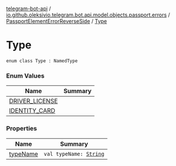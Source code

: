 [telegram-bot-api](../../../index.md) / [io.github.oleksivio.telegram.bot.api.model.objects.passport.errors](../../index.md) / [PassportElementErrorReverseSide](../index.md) / [Type](./index.md)

# Type

`enum class Type : NamedType`

### Enum Values

| Name | Summary |
|---|---|
| [DRIVER_LICENSE](-d-r-i-v-e-r_-l-i-c-e-n-s-e.md) |  |
| [IDENTITY_CARD](-i-d-e-n-t-i-t-y_-c-a-r-d.md) |  |

### Properties

| Name | Summary |
|---|---|
| [typeName](type-name.md) | `val typeName: `[`String`](https://kotlinlang.org/api/latest/jvm/stdlib/kotlin/-string/index.html) |
